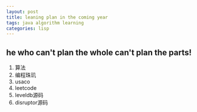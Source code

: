 ```yaml
---
layout: post
title: leaning plan in the coming year 
tags: java algorithm learning
categories: lisp
---
```

## he who can't plan the whole can't plan the parts!

1. 算法
2. 编程珠玑
3. usaco
4. leetcode
5. leveldb源码
6. disruptor源码
